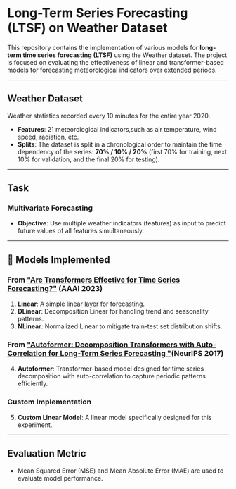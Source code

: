 # Long-Term Series Forecasting (LTSF) on Weather Dataset

This repository contains the implementation of various models for **long-term time series forecasting (LTSF)** using the Weather dataset. The project is focused on evaluating the effectiveness of linear and transformer-based models for forecasting meteorological indicators over extended periods.

---

##  Weather Dataset

 Weather statistics recorded every 10 minutes for the entire year 2020.
- **Features**: 
    21 meteorological indicators,such as air temperature, wind speed, radiation, etc.
- **Splits**: 
    The dataset is split in a chronological order to maintain the time dependency of the series: **70% / 10% / 20%** (first 70% for training, next 10% for validation, and the final 20% for testing).

---

## Task

### Multivariate Forecasting
- **Objective**: Use multiple weather indicators (features) as input to predict future values of all features simultaneously.

---

## 🧪 Models Implemented

### From ["Are Transformers Effective for Time Series Forecasting?"](https://arxiv.org/abs/2205.13504) (AAAI 2023)
1. **Linear**: A simple linear layer for forecasting.
2. **DLinear**: Decomposition Linear for handling trend and seasonality patterns.
3. **NLinear**: Normalized Linear to mitigate train-test set distribution shifts.

### From ["Autoformer: Decomposition Transformers with Auto-Correlation for Long-Term Series Forecasting "](https://arxiv.org/abs/2106.13008)(NeurIPS 2017) 
4. **Autoformer**: Transformer-based model designed for time series decomposition with auto-correlation to capture periodic patterns efficiently.

### Custom Implementation
5. **Custom Linear Model**: A linear model specifically designed for this experiment.

---

## Evaluation Metric

- Mean Squared Error (MSE) and Mean Absolute Error (MAE) are used to evaluate model performance.